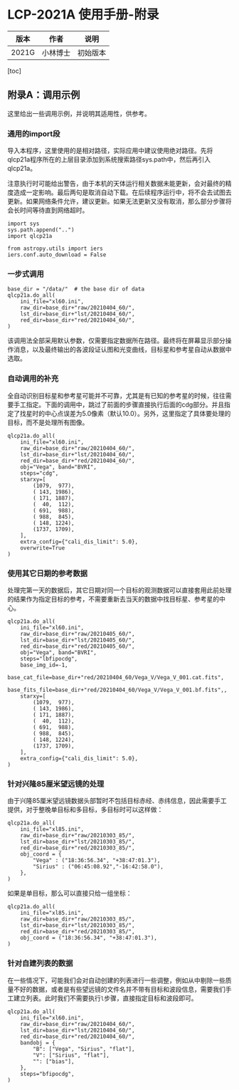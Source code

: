 <link rel="stylesheet" type="text/css" href="../auto-number-title.css" />

# LCP-2021A 使用手册-附录

| 版本 | 作者 | 说明 |
|----|----|----|
| 2021G | 小林博士 | 初始版本 |

[toc]

## 附录A：调用示例

这里给出一些调用示例，并说明其适用性，供参考。

### 通用的import段

导入本程序，这里使用的是相对路径，实际应用中建议使用绝对路径。先将qlcp21a程序所在的上层目录添加到系统搜索路径sys.path中，然后再引入qlcp21a。

注意执行时可能给出警告，由于本机的天体运行相关数据未能更新，会对最终的精度造成一定影响。最后两句是取消自动下载。在后续程序运行中，将不会去试图去更新。如果网络条件允许，建议更新。如果无法更新又没有取消，那么部分步骤将会长时间等待直到网络超时。

```
import sys
sys.path.append("..")
import qlcp21a

from astropy.utils import iers
iers.conf.auto_download = False
```

### 一步式调用

```
base_dir = "/data/"  # the base dir of data
qlcp21a.do_all(
    ini_file="xl60.ini", 
    raw_dir=base_dir+"raw/20210404_60/",
    lst_dir=base_dir+"lst/20210404_60/", 
    red_dir=base_dir+"red/20210404_60/",
)
```

该调用法全部采用默认参数，仅需要指定数据所在路径。最终将在屏幕显示部分操作消息，以及最终输出的各波段证认图和光变曲线，目标星和参考星自动从数据中选取。

### 自动调用的补充

全自动识别目标星和参考星可能并不可靠，尤其是有已知的参考星的时候，往往需要手工指定。下面的调用中，跳过了前面的步骤直接执行后面的cdg部分。并且指定了找星时的中心点误差为5.0像素（默认10.0）。另外，这里指定了具体要处理的目标，而不是处理所有图像。

```
qlcp21a.do_all(
    ini_file="xl60.ini", 
    raw_dir=base_dir+"raw/20210404_60/",
    lst_dir=base_dir+"lst/20210404_60/", 
    red_dir=base_dir+"red/20210404_60/",
    obj="Vega", band="BVRI",
    steps="cdg",
    starxy=[
        (1079,  977),
        ( 143, 1986),
        ( 171, 1887),
        (  40,  112),
        ( 691,  988),
        ( 988,  845),
        ( 148, 1224),
        (1737, 1709),
    ],
    extra_config={"cali_dis_limit": 5.0},
    overwrite=True
)
```

### 使用其它日期的参考数据

处理完第一天的数据后，其它日期对同一个目标的观测数据可以直接套用此前处理的结果作为指定目标的参考，不需要重新去当天的数据中找目标星、参考星的中心。

```
qlcp21a.do_all(
    ini_file="xl60.ini", 
    raw_dir=base_dir+"raw/20210405_60/",
    lst_dir=base_dir+"lst/20210405_60/", 
    red_dir=base_dir+"red/20210405_60/",
    obj="Vega", band="BVRI",
    steps="lbfipocdg",
    base_img_id=-1,
    base_cat_file=base_dir+"red/20210404_60/Vega_V/Vega_V_001.cat.fits",
    base_fits_file=base_dir+"red/20210404_60/Vega_V/Vega_V_001.bf.fits",,
    starxy=[
        (1079,  977),
        ( 143, 1986),
        ( 171, 1887),
        (  40,  112),
        ( 691,  988),
        ( 988,  845),
        ( 148, 1224),
        (1737, 1709),
    ],
    extra_config={"cali_dis_limit": 5.0},
)
```

### 针对兴隆85厘米望远镜的处理

由于兴隆85厘米望远镜数据头部暂时不包括目标赤经、赤纬信息，因此需要手工提供，对于整晚单目标和多目标，多目标时可以这样做：

```
qlcp21a.do_all(
    ini_file="xl85.ini", 
    raw_dir=base_dir+"raw/20210303_85/",
    lst_dir=base_dir+"lst/20210303_85/", 
    red_dir=base_dir+"red/20210303_85/",
    obj_coord = {
        "Vega" : ("18:36:56.34", "+38:47:01.3"),
        "Sirius" : ("06:45:08.92","-16:42:58.0"),
    },
)
```

如果是单目标，那么可以直接只给一组坐标：

```
qlcp21a.do_all(
    ini_file="xl85.ini", 
    raw_dir=base_dir+"raw/20210303_85/",
    lst_dir=base_dir+"lst/20210303_85/", 
    red_dir=base_dir+"red/20210303_85/",
    obj_coord = ("18:36:56.34", "+38:47:01.3"),
)
```

### 针对自建列表的数据

在一些情况下，可能我们会对自动创建的列表进行一些调整，例如从中剔除一些质量不好的数据，或者是有些望远镜的文件名并不带有目标和波段信息，需要我们手工建立列表。此时我们不需要执行`l`步骤，直接指定目标和波段即可。

```
qlcp21a.do_all(
    ini_file="xl60.ini", 
    raw_dir=base_dir+"raw/20210404_60/",
    lst_dir=base_dir+"lst/20210404_60/", 
    red_dir=base_dir+"red/20210404_60/",
    bandobj = {
        "B": ["Vega", "Sirius", "flat"],
        "V": ["Sirius", "flat"],
        "": ["bias"],
    },
    steps="bfipocdg",
)
```

